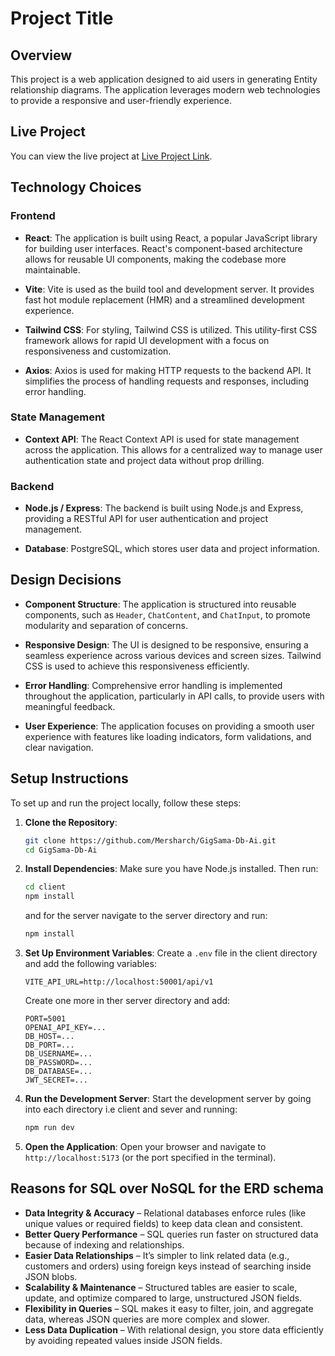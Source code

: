 # Project Title

## Overview

This project is a web application designed to aid users in generating Entity relationship diagrams. The application leverages modern web technologies to provide a responsive and user-friendly experience.

## Live Project

You can view the live project at [Live Project Link](https://gig-sama-db-ai.vercel.app/).

## Technology Choices

### Frontend

- **React**: The application is built using React, a popular JavaScript library for building user interfaces. React's component-based architecture allows for reusable UI components, making the codebase more maintainable.
- **Vite**: Vite is used as the build tool and development server. It provides fast hot module replacement (HMR) and a streamlined development experience.

- **Tailwind CSS**: For styling, Tailwind CSS is utilized. This utility-first CSS framework allows for rapid UI development with a focus on responsiveness and customization.

- **Axios**: Axios is used for making HTTP requests to the backend API. It simplifies the process of handling requests and responses, including error handling.

### State Management

- **Context API**: The React Context API is used for state management across the application. This allows for a centralized way to manage user authentication state and project data without prop drilling.

### Backend

- **Node.js / Express**: The backend is built using Node.js and Express, providing a RESTful API for user authentication and project management.

- **Database**: PostgreSQL, which stores user data and project information.

## Design Decisions

- **Component Structure**: The application is structured into reusable components, such as `Header`, `ChatContent`, and `ChatInput`, to promote modularity and separation of concerns.

- **Responsive Design**: The UI is designed to be responsive, ensuring a seamless experience across various devices and screen sizes. Tailwind CSS is used to achieve this responsiveness efficiently.

- **Error Handling**: Comprehensive error handling is implemented throughout the application, particularly in API calls, to provide users with meaningful feedback.

- **User Experience**: The application focuses on providing a smooth user experience with features like loading indicators, form validations, and clear navigation.

## Setup Instructions

To set up and run the project locally, follow these steps:

1. **Clone the Repository**:

   ```bash
   git clone https://github.com/Mersharch/GigSama-Db-Ai.git
   cd GigSama-Db-Ai
   ```

2. **Install Dependencies**:
   Make sure you have Node.js installed. Then run:

   ```bash
   cd client
   npm install
   ```

   and for the server navigate to the server directory and run:

   ```bash
   npm install
   ```

3. **Set Up Environment Variables**:
   Create a `.env` file in the client directory and add the following variables:

   ```plaintext
   VITE_API_URL=http://localhost:50001/api/v1
   ```

   Create one more in ther server directory and add:

   ```plaintext
   PORT=5001
   OPENAI_API_KEY=...
   DB_HOST=...
   DB_PORT=...
   DB_USERNAME=...
   DB_PASSWORD=...
   DB_DATABASE=...
   JWT_SECRET=...
   ```

4. **Run the Development Server**:
   Start the development server by going into each directory i.e client and sever and running:

   ```bash
   npm run dev
   ```

5. **Open the Application**:
   Open your browser and navigate to `http://localhost:5173` (or the port specified in the terminal).

## Reasons for SQL over NoSQL for the ERD schema

- **Data Integrity & Accuracy** – Relational databases enforce rules (like unique values or required fields) to keep data clean and consistent.
- **Better Query Performance** – SQL queries run faster on structured data because of indexing and relationships.
- **Easier Data Relationships** – It’s simpler to link related data (e.g., customers and orders) using foreign keys instead of searching inside JSON blobs.
- **Scalability & Maintenance** – Structured tables are easier to scale, update, and optimize compared to large, unstructured JSON fields.
- **Flexibility in Queries** – SQL makes it easy to filter, join, and aggregate data, whereas JSON queries are more complex and slower.
- **Less Data Duplication** – With relational design, you store data efficiently by avoiding repeated values inside JSON fields.
